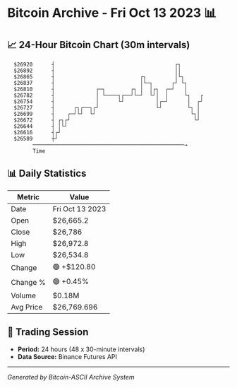 # Bitcoin Archive - Fri Oct 13 2023 📊

## 📈 24-Hour Bitcoin Chart (30m intervals)

```
  $26920      ┤                                      ┌┐        
  $26892      ┤                                      ││        
  $26865      ┤                           ┌┐         │└┐       
  $26837      ┤                           │└─┐      ┌┘ └┐      
  $26810      ┤             ┌─┐        ┌┐ │  │┌┐  ┌─┘   │      
  $26782      ┤             │ └────┐┌──┘└─┘  └┘│  │     └┐   ┌ 
  $26754      ┤             │      └┘          │┌─┘      │  ┌┘ 
  $26727      ┤      ┌┐┌──┐┌┘                  └┘        └┐ │  
  $26699      ┤    ┌─┘└┘  └┘                              └┐│  
  $26672      ┤ ┌┐┌┘                                       └┘  
  $26644      ┤ │└┘                                            
  $26616      ┤┌┘                                              
  $26589      ┼┘                                               
        ────────────────────────────────────────────────→
        Time
```

## 📊 Daily Statistics

| Metric | Value |
|--------|-------|
| Date | Fri Oct 13 2023 |
| Open | $26,665.2 |
| Close | $26,786 |
| High | $26,972.8 |
| Low | $26,534.8 |
| Change | 🟢 +$120.80 |
| Change % | 🟢 +0.45% |
| Volume | $0.18M |
| Avg Price | $26,769.696 |

## 📅 Trading Session

- **Period:** 24 hours (48 x 30-minute intervals)
- **Data Source:** Binance Futures API

---
*Generated by Bitcoin-ASCII Archive System*
